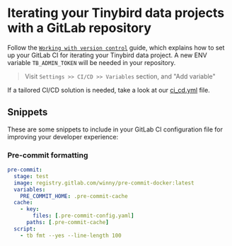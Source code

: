 # Iterating your Tinybird data projects with a GitLab repository

Follow the [`Working with version control`](https://www.tinybird.co/docs/guides/working-with-git.html) guide, which explains how to set up your GitLab CI for iterating your Tinybird data project.
A new ENV variable `TB_ADMIN_TOKEN` will be needed in your repository.

> Visit `Settings >> CI/CD >> Variables` section, and "Add variable" 

If a tailored CI/CD solution is needed, take a look at our [ci_cd.yml](https://github.com/tinybirdco/ci/blob/main/.gitlab/ci_cd.yml) file.


## Snippets

These are some snippets to include in your GitLab CI configuration file for improving your developer experience:

### Pre-commit formatting

```yml
pre-commit:
  stage: test
  image: registry.gitlab.com/winny/pre-commit-docker:latest
  variables:
    PRE_COMMIT_HOME: .pre-commit-cache
  cache:
    - key:
        files: [.pre-commit-config.yaml]
      paths: [.pre-commit-cache]
  script:
    - tb fmt --yes --line-length 100
```
